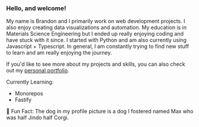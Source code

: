 ### Hello, and welcome! 

My name is Brandon and I primarily work on web development projects. I also enjoy creating data visualizations and automation. My education is in Materials Science Engineering but I ended up really enjoying coding and have stuck with it since. I started with Python and am also currently using Javascript + Typescript. In general, I am constantly trying to find new stuff to learn and am really enjoying the journey.

If you'd like to see more about my projects and skills, you can also check out my [personal portfolio](https://brandma.dev/).

Currently Learning:
- Monorepos
- Fastify

:dog: Fun Fact: The dog in my profile picture is a dog I fostered named Max who was half Jindo half Corgi.

